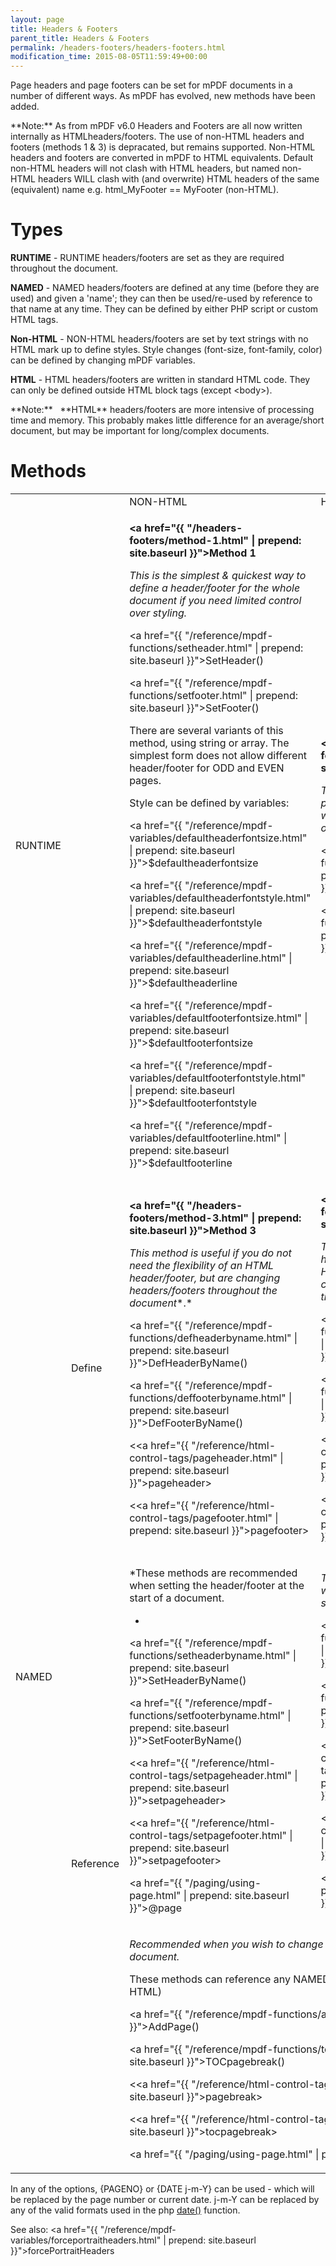 ```yaml
---
layout: page
title: Headers & Footers
parent_title: Headers & Footers
permalink: /headers-footers/headers-footers.html
modification_time: 2015-08-05T11:59:49+00:00
---
```


Page headers and page footers can be set for mPDF documents in a number of different ways. As mPDF has evolved, new methods have been added.

<div class="alert alert-info" role="alert">**Note:** As from mPDF v6.0 Headers and Footers are all now written internally as HTMLheaders/footers. The use of non-HTML headers and footers (methods 1 &amp; 3) is depracated, but remains supported. Non-HTML headers and footers are converted in mPDF to HTML equivalents. Default non-HTML headers will not clash with HTML headers, but named non-HTML headers WILL clash with (and overwrite) HTML headers of the same (equivalent) name e.g. html_MyFooter == MyFooter (non-HTML).</div>

# Types

**RUNTIME** - <span class="smallblock">RUNTIME</span> headers/footers are set as they are required throughout the document.

**NAMED** - <span class="smallblock">NAMED</span> headers/footers are defined at any time (before they are used) and given a 'name'; they can then be used/re-used by reference to that name at any time. They can be defined by either PHP script or custom HTML tags.

**Non-HTML** - <span class="smallblock">NON-HTML</span> headers/footers are set by text strings with no HTML mark up to define styles. Style changes (font-size, font-family, color) can be defined by changing mPDF variables.

**HTML** - <span class="smallblock">HTML</span> headers/footers are written in standard HTML code. They can only be defined outside HTML block tags (except &lt;body&gt;).

<div class="alert alert-info" role="alert">**Note:**   **HTML** headers/footers are more intensive of processing time and memory. This probably makes little difference for an average/short document, but may be important for long/complex documents.</div>

# Methods

<table class="table"> <tbody>
<tr>
<td> </td>
<td> </td>
<td><span class="smallblock">NON-HTML</span></td>
<td><span class="smallblock">HTML</span></td>
</tr>
<tr>
<td><span class="smallblock">RUNTIME</span></td>
<td>

</td>
<td>

**<a href="{{ "/headers-footers/method-1.html" | prepend: site.baseurl }}">Method 1</a>**

*This is the simplest &amp; quickest way to define a header/footer for the whole document if you need limited control over styling.*

<a href="{{ "/reference/mpdf-functions/setheader.html" | prepend: site.baseurl }}">SetHeader()</a>

<a href="{{ "/reference/mpdf-functions/setfooter.html" | prepend: site.baseurl }}">SetFooter()</a>

There are several variants of this method, using string or array. The simplest form does not allow different header/footer for <span class="smallblock">ODD</span> and <span class="smallblock">EVEN</span> pages.

Style can be defined by variables:

<a href="{{ "/reference/mpdf-variables/defaultheaderfontsize.html" | prepend: site.baseurl }}">$defaultheaderfontsize</a>

<a href="{{ "/reference/mpdf-variables/defaultheaderfontstyle.html" | prepend: site.baseurl }}">$defaultheaderfontstyle</a>

<a href="{{ "/reference/mpdf-variables/defaultheaderline.html" | prepend: site.baseurl }}">$defaultheaderline</a>

<a href="{{ "/reference/mpdf-variables/defaultfooterfontsize.html" | prepend: site.baseurl }}">$defaultfooterfontsize</a>

<a href="{{ "/reference/mpdf-variables/defaultfooterfontstyle.html" | prepend: site.baseurl }}">$defaultfooterfontstyle</a>

<a href="{{ "/reference/mpdf-variables/defaultfooterline.html" | prepend: site.baseurl }}">$defaultfooterline</a>

</td>
<td>

**<a href="{{ "/headers-footers/method-2.html" | prepend: site.baseurl }}">Method 2</a>**

*T**he simplest &amp; quickest way to program a header/footer once for the whole document that includes images or uses more complex layout styles.*

<a href="{{ "/reference/mpdf-functions/sethtmlheader.html" | prepend: site.baseurl }}">SetHTMLHeader() </a>

<a href="{{ "/reference/mpdf-functions/sethtmlfooter.html" | prepend: site.baseurl }}">SetHTMLFooter()</a>

</td>
</tr>
<tr>
<td rowspan="3"><span class="smallblock">NAMED</span></td>
<td>Define</td>
<td>

**<a href="{{ "/headers-footers/method-3.html" | prepend: site.baseurl }}">Method 3</a>**

*This method is useful if you do not need the flexibility of an HTML header/footer, but are changing headers/footers throughout the document**.*

<a href="{{ "/reference/mpdf-functions/defheaderbyname.html" | prepend: site.baseurl }}">DefHeaderByName()</a>

<a href="{{ "/reference/mpdf-functions/deffooterbyname.html" | prepend: site.baseurl }}">DefFooterByName()</a>

&lt;<a href="{{ "/reference/html-control-tags/pageheader.html" | prepend: site.baseurl }}">pageheader</a>&gt;

&lt;<a href="{{ "/reference/html-control-tags/pagefooter.html" | prepend: site.baseurl }}">pagefooter</a>&gt;

</td>
<td>

**<a href="{{ "/headers-footers/method-4.html" | prepend: site.baseurl }}">Method 4</a>**

*This is the best way for complex headers/footers with the advantage of HTML code, but you can easily change the headers/footers at any time during the document.*

<a href="{{ "/reference/mpdf-functions/defhtmlheaderbyname.html" | prepend: site.baseurl }}">DefHTMLHeaderByName()</a>

<a href="{{ "/reference/mpdf-functions/defhtmlfooterbyname.html" | prepend: site.baseurl }}">DefHTMLFooterByName()</a>

&lt;<a href="{{ "/reference/html-control-tags/htmlpageheader.html" | prepend: site.baseurl }}">htmlpageheader</a>&gt;

&lt;<a href="{{ "/reference/html-control-tags/htmlpagefooter.html" | prepend: site.baseurl }}">htmlpagefooter</a>&gt;

</td>
</tr>
<tr>
<td rowspan="2">Reference

</td>
<td>

*These methods are recommended when setting the header/footer at the start of a document.

*

<a href="{{ "/reference/mpdf-functions/setheaderbyname.html" | prepend: site.baseurl }}">SetHeaderByName()</a>

<a href="{{ "/reference/mpdf-functions/setfooterbyname.html" | prepend: site.baseurl }}">SetFooterByName()</a>

&lt;<a href="{{ "/reference/html-control-tags/setpageheader.html" | prepend: site.baseurl }}">setpageheader</a>&gt;

&lt;<a href="{{ "/reference/html-control-tags/setpagefooter.html" | prepend: site.baseurl }}">setpagefooter</a>&gt;

<a href="{{ "/paging/using-page.html" | prepend: site.baseurl }}">@page</a>

</td>
<td>

*These methods are recommended when setting the header/footer at the start of a document.*

<a href="{{ "/reference/mpdf-functions/sethtmlheaderbyname.html" | prepend: site.baseurl }}">SetHTMLHeaderByName()</a>

<a href="{{ "/reference/mpdf-functions/sethtmlfooterbyname.html" | prepend: site.baseurl }}">SetHTMLFooterByName()</a>

&lt;<a href="{{ "/reference/html-control-tags/sethtmlpageheader.html" | prepend: site.baseurl }}">sethtmlpageheader</a>&gt;

&lt;<a href="{{ "/reference/html-control-tags/sethtmlpagefooter.html" | prepend: site.baseurl }}">sethtmlpagefooter</a>&gt;

<a href="{{ "/paging/using-page.html" | prepend: site.baseurl }}">@page</a>

</td>
</tr>
<tr>
<td colspan="2" class="pmhTopCenter">

*Recommended when you wish to change the headers/footers during the document.*

These methods can reference any <span class="smallblock">NAMED</span> header or footer (<span class="smallblock">NON-HTML</span> or <span class="smallblock">HTML</span>)

<a href="{{ "/reference/mpdf-functions/addpage.html" | prepend: site.baseurl }}">AddPage()</a>

<a href="{{ "/reference/mpdf-functions/tocpagebreak.html" | prepend: site.baseurl }}">TOCpagebreak()</a>

&lt;<a href="{{ "/reference/html-control-tags/pagebreak.html" | prepend: site.baseurl }}">pagebrea</a>k&gt;

&lt;<a href="{{ "/reference/html-control-tags/tocpagebreak.html" | prepend: site.baseurl }}">tocpagebreak</a>&gt;

<a href="{{ "/paging/using-page.html" | prepend: site.baseurl }}">@page</a>

</td>
</tr>
</tbody> </table>

In any of the options, {PAGENO} or {DATE j-m-Y} can be used - which will be replaced by the page number or current date. j-m-Y can be replaced by any of the valid formats used in the php <a href="http://www.php.net/manual/en/function.date.php" target="_blank">date()</a> function.

See also: <a href="{{ "/reference/mpdf-variables/forceportraitheaders.html" | prepend: site.baseurl }}">forcePortraitHeaders</a>

